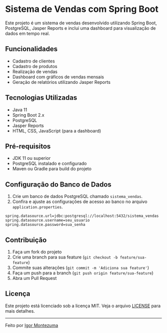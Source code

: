# Sistema de Vendas com Spring Boot

Este projeto é um sistema de vendas desenvolvido utilizando Spring Boot, PostgreSQL, Jasper Reports e inclui uma dashboard para visualização de dados em tempo real.

## Funcionalidades

- Cadastro de clientes
- Cadastro de produtos
- Realização de vendas
- Dashboard com gráficos de vendas mensais
- Geração de relatórios utilizando Jasper Reports

## Tecnologias Utilizadas

- Java 11
- Spring Boot 2.x
- PostgreSQL
- Jasper Reports
- HTML, CSS, JavaScript (para a dashboard)

## Pré-requisitos

- JDK 11 ou superior
- PostgreSQL instalado e configurado
- Maven ou Gradle para build do projeto

## Configuração do Banco de Dados

1. Crie um banco de dados PostgreSQL chamado `sistema_vendas`.
2. Confira e ajuste as configurações de acesso ao banco no arquivo `application.properties`.

```properties
spring.datasource.url=jdbc:postgresql://localhost:5432/sistema_vendas
spring.datasource.username=seu_usuario
spring.datasource.password=sua_senha
````

## Contribuição

1. Faça um fork do projeto
2. Crie uma branch para sua feature (`git checkout -b feature/sua-feature`)
3. Commite suas alterações (`git commit -m 'Adiciona sua feature'`)
4. Faça um push para a branch (`git push origin feature/sua-feature`)
5. Abra um Pull Request

## Licença

Este projeto está licenciado sob a licença MIT. Veja o arquivo [LICENSE](LICENSE) para mais detalhes.

---

Feito por [Igor Montezuma](https://github.com/igor-montezuma-dev)
